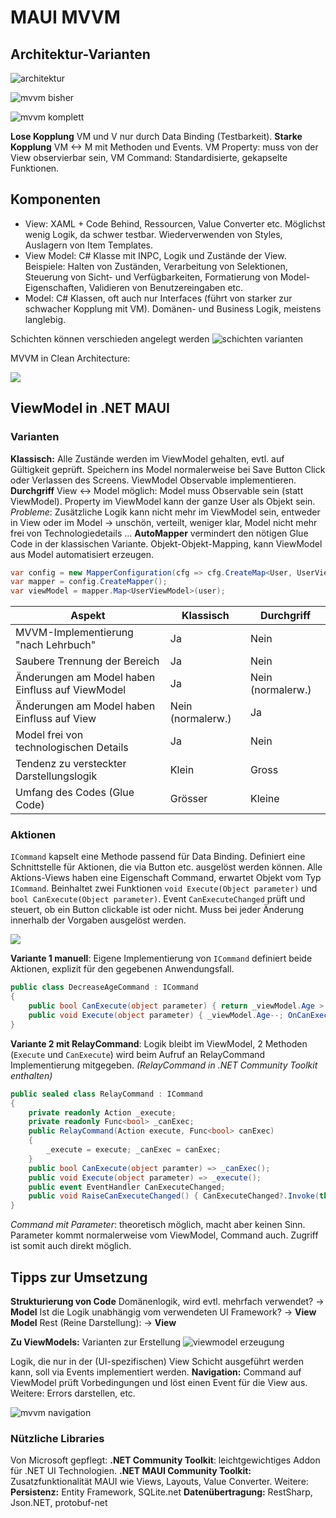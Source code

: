 # MAUI MVVM

## Architektur-Varianten

![architektur](html/res/mvc-mvp-mvvm.png)

![mvvm bisher](html/res/mvvm-bisher.png)

![mvvm komplett](html/res/mvvm-komplett.png)

**Lose Kopplung** VM und V nur durch Data Binding (Testbarkeit). **Starke Kopplung** VM <-> M mit Methoden und Events. 
VM Property: muss von der View observierbar sein, VM Command: Standardisierte, gekapselte Funktionen.

## Komponenten

- View: XAML + Code Behind, Ressourcen, Value Converter etc. Möglichst wenig Logik, da schwer testbar. Wiederverwenden von Styles, Auslagern von Item Templates.
- View Model: C# Klasse mit INPC, Logik und Zustände der View. Beispiele: Halten von Zuständen, Verarbeitung von Selektionen, Steuerung von Sicht- und Verfügbarkeiten, Formatierung von Model-Eigenschaften, Validieren von Benutzereingaben etc.
- Model: C# Klassen, oft auch nur Interfaces (führt von starker zur schwacher Kopplung mit VM). Domänen- und Business Logik, meistens langlebig.

Schichten können verschieden angelegt werden
![schichten varianten](html/res/schichten-varianten.png)

MVVM in Clean Architecture:

![](html/res/maui-mvvm-cleanarch.png)

## ViewModel in .NET MAUI

### Varianten

**Klassisch:** Alle Zustände werden im ViewModel gehalten, evtl. auf Gültigkeit geprüft. Speichern ins Model normalerweise bei Save Button Click oder Verlassen des Screens. ViewModel Observable implementieren.
**Durchgriff** View <-> Model möglich: Model muss Observable sein (statt ViewModel). Property im ViewModel kann der ganze User als Objekt sein. *Probleme*: Zusätzliche Logik kann nicht mehr im ViewModel sein, entweder in View oder im Model -> unschön, verteilt, weniger klar, Model nicht mehr frei von Technologiedetails ...
**AutoMapper** vermindert den nötigen Glue Code in der klassischen Variante. Objekt-Objekt-Mapping, kann ViewModel aus Model automatisiert erzeugen.

```csharp
var config = new MapperConfiguration(cfg => cfg.CreateMap<User, UserViewModel>());
var mapper = config.CreateMapper();
var viewModel = mapper.Map<UserViewModel>(user);
```

| Aspekt                                           | Klassisch         | Durchgriff        |
| ------------------------------------------------ | ----------------- | ----------------- |
| MVVM-Implementierung "nach Lehrbuch"             | Ja                | Nein              |
| Saubere Trennung der Bereich                     | Ja                | Nein              |
| Änderungen am Model haben Einfluss auf ViewModel | Ja                | Nein (normalerw.) |
| Änderungen am Model haben Einfluss auf View      | Nein (normalerw.) | Ja                |
| Model frei von technologischen Details           | Ja                | Nein              |
| Tendenz zu versteckter Darstellungslogik         | Klein             | Gross             |
| Umfang des Codes (Glue Code)                     | Grösser           | Kleine            |

### Aktionen

`ICommand` kapselt eine Methode passend für Data Binding. Definiert eine Schnittstelle für Aktionen, die via Button etc. ausgelöst werden können. Alle Aktions-Views haben eine Eigenschaft Command, erwartet Objekt vom Typ `ICommand`. Beinhaltet zwei Funktionen `void Execute(Object parameter)` und `bool CanExecute(Object parameter)`. Event `CanExecuteChanged` prüft und steuert, ob ein Button clickable ist oder nicht. Muss bei jeder Änderung innerhalb der Vorgaben ausgelöst werden. 

![](html/res/maui-icommand.png)

**Variante 1 manuell**: Eigene Implementierung von `ICommand` definiert beide Aktionen, explizit für den gegebenen Anwendungsfall.

```csharp
public class DecreaseAgeCommand : ICommand
{
	public bool CanExecute(object parameter) { return _viewModel.Age > 0; }
    public void Execute(object parameter) { _viewModel.Age--; OnCanExecuteChanged(); }
}
```

**Variante 2 mit RelayCommand**: Logik bleibt im ViewModel, 2 Methoden (`Execute` und `CanExecute`) wird beim Aufruf an RelayCommand Implementierung mitgegeben. *(RelayCommand in .NET Community Toolkit enthalten)*

```csharp
public sealed class RelayCommand : ICommand
{
    private readonly Action _execute;
    private readonly Func<bool> _canExec;
    public RelayCommand(Action execute, Func<bool> canExec)
    {
        _execute = execute; _canExec = canExec;
    }
    public bool CanExecute(object paramter) => _canExec();
    public void Execute(object parameter) => _execute();
    public event EventHandler CanExecuteChanged;
    public void RaiseCanExecuteChanged() { CanExecuteChanged?.Invoke(this, EventArgs.Empty); }
}
```

*Command mit Parameter*: theoretisch möglich, macht aber keinen Sinn. Parameter kommt normalerweise vom ViewModel, Command auch. Zugriff ist somit auch direkt möglich.

## Tipps zur Umsetzung

**Strukturierung von Code**
Domänenlogik, wird evtl. mehrfach verwendet? -> __Model__
Ist die Logik unabhängig vom verwendeten UI Framework? -> __View Model__
Rest (Reine Darstellung): -> __View__

**Zu ViewModels:** Varianten zur Erstellung
![viewmodel erzeugung](html/res/viewmodel-erzeugung.png)

Logik, die nur in der (UI-spezifischen) View Schicht ausgeführt werden kann, soll via Events implementiert werden. **Navigation:** Command auf ViewModel prüft Vorbedingungen und löst einen Event für die View aus.
Weitere: Errors darstellen, etc.

![mvvm navigation](html/res/mvvm-navigation.png)

### Nützliche Libraries

Von Microsoft gepflegt: **.NET Community Toolkit**: leichtgewichtiges Addon für .NET UI Technologien. **.NET MAUI Community Toolkit:** Zusatzfunktionalität MAUI wie Views, Layouts, Value Converter.
Weitere: **Persistenz:** Entity Framework, SQLite.net **Datenübertragung:** RestSharp, Json.NET, protobuf-net





















